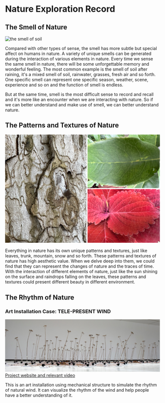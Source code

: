 # Nature Exploration Record

## The Smell of Nature
![the smell of soil](./images/Smell1.jpg)

Compared with other types of sense, the smell has more subtle but special affect on humans in nature. A variety of unique smells can be generated during the interaction of various elements in nature. Every time we sense the same smell in nature, there will be some unforgettable memory and wonderful feeling. The most common example is the smell of soil after raining, it's a mixed smell of soil, rainwater, grasses, fresh air and so forth. One specific smell can represent one specific season, weather, scene, experience and so on and the function of smell is endless.

But at the same time, smell is the most difficult sense to record and recall and it's more like an encounter when we are interacting with nature. So if we can better understand and make use of smell, we can better understand nature.

## The Patterns and Textures of Nature
![the patterns and textures of nature](./images/Texture1.png)

Everything in nature has its own unique patterns and textures, just like leaves, trunk, mountain, snow and so forth. These patterns and textures of nature has high aesthetic value. When we delve deep into them, we could find that they can represent the changes of nature and the traces of time. With the interaction of different elements of nature, just like the sun shining on the surface and raindrops falling on the leaves, these patterns and textures could present different beauty in different environment. 

## The Rhythm of Nature
### Art Installation Case: TELE-PRESENT WIND
![TELEPRESENTWIND](./images/TELEPRESENTWIND.jpeg)
[Project website and relevant video](https://www.dwbowen.com/telepresent-wind)

This is an art installation using mechanical structure to simulate the rhythm of natural wind. It can visualize the rhythm of the wind and help people have a better understanding of it.
